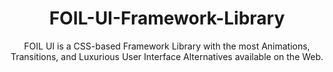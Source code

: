 <h1 align = "center">FOIL-UI-Framework-Library </h1>

<p align = "center"> FOIL UI is a CSS-based Framework Library with the most Animations, Transitions, and Luxurious User Interface Alternatives available on the Web.</b>